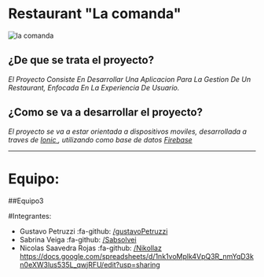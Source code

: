 # Restaurant "La comanda"
![la comanda](https://i.imgur.com/GzRLCcys.png "la comanda")
## ¿De que se trata el proyecto?
_El Proyecto Consiste En Desarrollar Una Aplicacion Para La Gestion De Un Restaurant, Enfocada En La Experiencia De Usuario._

## ¿Como se va a desarrollar el proyecto?
_El proyecto se va a estar orientada a dispositivos moviles, desarrollada a traves de [Ionic ](https://ionicframework.com/ "Ionic "), utilizando como base de datos [Firebase](https://firebase.google.com/?hl=es-419 "Firebase")_


***

# Equipo:
  ##Equipo3

#Integrantes:
 - Gustavo Petruzzi :fa-github: [/gustavoPetruzzi](https://github.com/gustavoPetruzzi/ "/gustavoPetruzzi")
 - Sabrina Veiga :fa-github: [/Sabsolvei](https://github.com/Sabsolvei "/Sabsolvei")
 - Nicolas Saavedra Rojas :fa-github:  [/Nikollaz](https://github.com/Nikollaz "/Nikollaz")
https://docs.google.com/spreadsheets/d/1nk1voMplk4VpQ3R_nmYqD3kn0eXW3lus535L_qwjRFU/edit?usp=sharing
